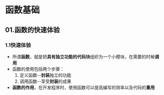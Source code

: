 # 函数基础
## 01.函数的快速体验
### 1.1快速体验
- 所谓**函数**，就是把**具有独立功能的代码块**组织为一个小模块，在需要的时候**调用**
- 函数的使用包括两个步骤：
	1. 定义函数--**封装**独立的功能
	2. 调用函数--享受**封装**的成果
- **函数的作用**，在开发程序时，使用函数可以提高编写的效率以及代码的**重用**
